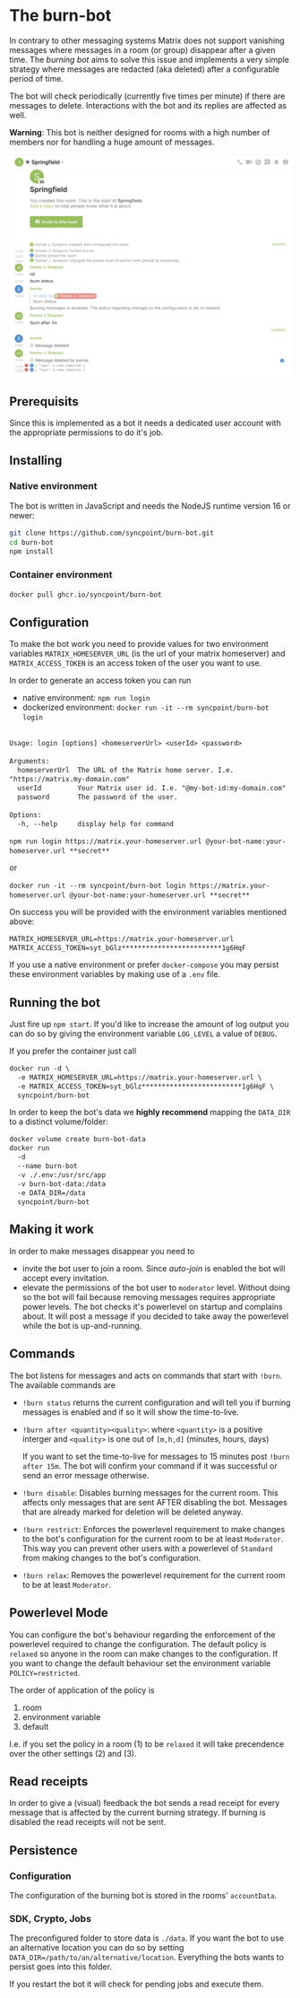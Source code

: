 # The burn-bot

In contrary to other messaging systems Matrix does not support vanishing messages where messages in a room (or group) disappear after a given time.
The _burning bot_ aims to solve this issue and implements a very simple strategy where messages are redacted (aka deleted) after a configurable period of time.

The bot will check periodically (currently five times per minute) if there are messages to delete. Interactions with the bot and its replies are affected as well.

__Warning__: This bot is neither designed for rooms with a high number of members nor for handling a huge amount of messages.

![Burn-Bot-inAction](demo/Schildi-Chat-with-Burn-Bot.jpg?raw=true)

## Prerequisits

Since this is implemented as a bot it needs a dedicated user account with the appropriate permissions to do it's job.

## Installing

### Native environment

The bot is written in JavaScript and needs the NodeJS runtime version 16 or newer:

```bash
git clone https://github.com/syncpoint/burn-bot.git
cd burn-bot
npm install
```

### Container environment

```bash
docker pull ghcr.io/syncpoint/burn-bot
``````

## Configuration

To make the bot work you need to provide values for two environment variables `MATRIX_HOMESERVER_URL` (is the url of your matrix homeserver) and `MATRIX_ACCESS_TOKEN` 
is an access token of the user you want to use.

In order to generate an access token you can run

  * native environment: `npm run login`
  * dockerized environment: `docker run -it --rm syncpoint/burn-bot login`

```

Usage: login [options] <homeserverUrl> <userId> <password>

Arguments:
  homeserverUrl  The URL of the Matrix home server. I.e. "https://matrix.my-domain.com"
  userId         Your Matrix user id. I.e. "@my-bot-id:my-domain.com"
  password       The password of the user.

Options:
  -h, --help     display help for command
```

`npm run login https://matrix.your-homeserver.url @your-bot-name:your-homeserver.url **secret**`

or

`docker run -it --rm syncpoint/burn-bot login https://matrix.your-homeserver.url @your-bot-name:your-homeserver.url **secret**`

On success you will be provided with the environment variables mentioned above:

```
MATRIX_HOMESERVER_URL=https://matrix.your-homeserver.url
MATRIX_ACCESS_TOKEN=syt_bGlz*************************1g6HqF
```

If you use a native environment or prefer `docker-compose` you may persist these environment variables by making use of a `.env` file.

## Running the bot

Just fire up `npm start`. If you'd like to increase the amount of log output you can do so by giving the environment variable `LOG_LEVEL` a value of `DEBUG`.

If you prefer the container just call

```
docker run -d \
  -e MATRIX_HOMESERVER_URL=https://matrix.your-homeserver.url \
  -e MATRIX_ACCESS_TOKEN=syt_bGlz*************************1g6HqF \
  syncpoint/burn-bot
```

In order to keep the bot's data we __highly recommend__ mapping the `DATA_DIR` to a distinct volume/folder:

```
docker volume create burn-bot-data
docker run 
  -d
  --name burn-bot
  -v ./.env:/usr/src/app
  -v burn-bot-data:/data
  -e DATA_DIR=/data
  syncpoint/burn-bot
```

## Making it work

In order to make messages disappear you need to
* invite the bot user to join a room. Since _auto-join_ is enabled the bot will accept every invitation.
* elevate the permissions of the bot user to `moderator` level. Without doing so the bot will fail because removing messages requires appropriate power levels. 
The bot checks it's powerlevel on startup and complains about. It will post a message if you decided to take away the powerlevel while the bot is up-and-running.

## Commands

The bot listens for messages and acts on commands that start with `!burn`. The available commands are
* `!burn status` returns the current configuration and will tell you if burning messages is enabled and if so it will show the time-to-live.

* `!burn after <quantity><quality>`: where 
  `<quantity>` is a positive interger and 
  `<quality>` is one out of `[m,h,d]` (minutes, hours, days)

  If you want to set the time-to-live for messages to 15 minutes post `!burn after 15m`. The bot will confirm your command if it was successful or send an error message otherwise.

* `!burn disable`: Disables burning messages for the current room. This affects only messages that are sent AFTER disabling the bot. Messages that are already marked for deletion will be deleted anyway.

* `!burn restrict`: Enforces the powerlevel requirement to make changes to the bot's configuration for the current room to be at least `Moderator`. This way you can prevent other users with a powerlevel of `Standard` from making changes to the bot's configuration.
* `!burn relax`: Removes the powerlevel requirement for the current room to be at least `Moderator`.

## Powerlevel Mode

You can configure the bot's behaviour regarding the enforcement of the powerlevel required to change the configuration. The default policy is `relaxed` so anyone in
the room can make changes to the configuration. If you want to change the default behaviour set the environment variable `POLICY=restricted`.

The order of application of the policy is
1) room
2) environment variable
3) default

I.e. if you set the policy in a room (1) to be `relaxed` it will take precendence over the other settings (2) and (3).

## Read receipts

In order to give a (visual) feedback the bot sends a read receipt for every message that is affected by the current burning strategy. If burning is disabled the read receipts will not be sent.

## Persistence

### Configuration
The configuration of the burning bot is stored in the rooms' `accountData`.

### SDK, Crypto, Jobs

The preconfigured folder to store data is `./data`. If you want the bot to use an alternative location you can do so by setting `DATA_DIR=/path/to/an/alternative/location`.
Everything the bots wants to persist goes into this folder.

If you restart the bot it will check for pending jobs and execute them.